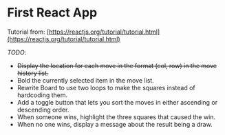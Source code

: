 # First React App

Tutorial from: [https://reactjs.org/tutorial/tutorial.html](https://reactjs.org/tutorial/tutorial.html)

*TODO*:

- ~~Display the location for each move in the format (col, row) in the move history list.~~
- Bold the currently selected item in the move list.
- Rewrite Board to use two loops to make the squares instead of hardcoding them.
- Add a toggle button that lets you sort the moves in either ascending or descending order.
- When someone wins, highlight the three squares that caused the win.
- When no one wins, display a message about the result being a draw.